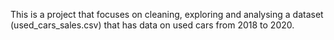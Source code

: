 This is a project that focuses on cleaning, exploring and analysing a dataset (used_cars_sales.csv) 
that has data on used cars from 2018 to 2020. 
  
